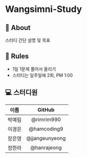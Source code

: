 # Wangsimni-Study

## 📑 About
스터디 간단 설명 및 목표

## 📌 Rules
* 1일 1문제 풀어서 올리기
* 스터디는 일주일에 2회, PM 1:00

## 💻 스터디원
| 이름     | GitHub |
|:---:|:---:|
| 박예림 | @rimrim990 |
| 이경은 | @hamcoding9 |
| 장은영 | @jjangeunyeong |
| 정한라 | @hanrajeong |
